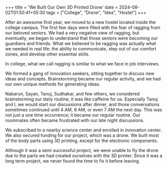 +++
title = 'We Built Our Own 3D Printed Drone'
date = 2024-08-02T01:50:41+05:30
tags = ["College", "Drone", "Idea", "Hostel"]
+++

After an awesome first year, we moved to a new hostel located inside the college campus. The first few days were filled with the fear of ragging from our beloved seniors. We had a very negative view of ragging, but eventually, we began to understand that those seniors were becoming our guardians and friends. What we believed to be ragging was actually what we needed in real life: the ability to communicate, step out of our comfort zones, and develop other essential skills.

In college, what we call ragging is similar to what we face in job interviews.

We formed a gang of innovation seekers, sitting together to discuss new ideas and concepts. Brainstorming became our regular activity, and we had our own unique methods for generating ideas.

Nabarun, Sayan, Tanuj, Sudhakar, and few others, we considered brainstorming our daily routine; it was like caffeine for us. Especially Tanuj and I, we would start our discussions after dinner, and those conversations sometimes continued until 4 AM, 6 AM, or even 7 AM the next day. This was not just a one time occurrence; it became our regular routine. Our roommates often became frustrated with our late night discussions.

We subscribed to a nearby science center and enrolled in innovation center. We also secured funding for our project, which was a drone. We built most of the body parts using 3D printing, except for the electronic components.

Although it was a semi successful project, we were unable to fly the drone due to the parts we had created ourselves with the 3D printer. Since it was a long term project, we never found the time to fix it before leaving.